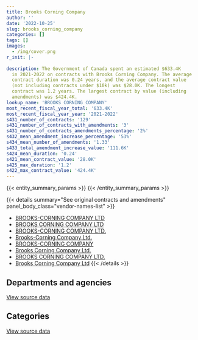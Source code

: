 ```yaml
---
title: Brooks Corning Company
author: ''
date: '2022-10-25'
slug: brooks_corning_company
categories: []
tags: []
images:
  - /img/cover.png
r_init: |-
  
description: The Government of Canada spent an estimated $633.4K
  in 2021-2022 on contracts with Brooks Corning Company. The average
  contract duration was 0.24 years, and the average contract value
  (not including contracts under $10k) was $28.0K. The longest
  contract was 1.2 years. The largest contract by value (including
  amendments) was $424.4K.
lookup_name: 'BROOKS CORNING COMPANY'
most_recent_fiscal_year_total: '633.4K'
most_recent_fiscal_year_year: '2021-2022'
s431_number_of_contracts: '129'
s431_number_of_contracts_with_amendments: '3'
s431_number_of_contracts_amendments_percentage: '2%'
s432_mean_amendment_increase_percentage: '53%'
s434_mean_number_of_amendments: '1.33'
s433_total_amendment_increase_value: '111.6K'
s424_mean_duration: '0.24'
s421_mean_contract_value: '28.0K'
s425_max_duration: '1.2'
s422_max_contract_value: '424.4K'
---
```


<script src="/rmarkdown-libs/htmlwidgets/htmlwidgets.js"></script>
<link href="/rmarkdown-libs/datatables-css/datatables-crosstalk.css" rel="stylesheet" />
<script src="/rmarkdown-libs/datatables-binding/datatables.js"></script>
<script src="/rmarkdown-libs/jquery/jquery-3.6.0.min.js"></script>
<link href="/rmarkdown-libs/dt-core-bootstrap/css/dataTables.bootstrap.min.css" rel="stylesheet" />
<link href="/rmarkdown-libs/dt-core-bootstrap/css/dataTables.bootstrap.extra.css" rel="stylesheet" />
<script src="/rmarkdown-libs/dt-core-bootstrap/js/jquery.dataTables.min.js"></script>
<script src="/rmarkdown-libs/dt-core-bootstrap/js/dataTables.bootstrap.min.js"></script>
<link href="/rmarkdown-libs/crosstalk/css/crosstalk.min.css" rel="stylesheet" />
<script src="/rmarkdown-libs/crosstalk/js/crosstalk.min.js"></script>
<script src="/rmarkdown-libs/htmlwidgets/htmlwidgets.js"></script>
<link href="/rmarkdown-libs/datatables-css/datatables-crosstalk.css" rel="stylesheet" />
<script src="/rmarkdown-libs/datatables-binding/datatables.js"></script>
<script src="/rmarkdown-libs/jquery/jquery-3.6.0.min.js"></script>
<link href="/rmarkdown-libs/dt-core-bootstrap/css/dataTables.bootstrap.min.css" rel="stylesheet" />
<link href="/rmarkdown-libs/dt-core-bootstrap/css/dataTables.bootstrap.extra.css" rel="stylesheet" />
<script src="/rmarkdown-libs/dt-core-bootstrap/js/jquery.dataTables.min.js"></script>
<script src="/rmarkdown-libs/dt-core-bootstrap/js/dataTables.bootstrap.min.js"></script>
<link href="/rmarkdown-libs/crosstalk/css/crosstalk.min.css" rel="stylesheet" />
<script src="/rmarkdown-libs/crosstalk/js/crosstalk.min.js"></script>

{{< entity_summary_params >}}
{{< /entity_summary_params >}}

{{< details summary="See original contracts and amendments" panel_body_class="vendor-names-list" >}}
- [BROOKS-CORNING COMPANY LTD](https://search.open.canada.ca/en/ct/?sort=contract_value_f%20desc&page=1&search_text=%22BROOKS-CORNING%20COMPANY%20LTD%22)
- [BROOKS CORNING COMPANY LTD](https://search.open.canada.ca/en/ct/?sort=contract_value_f%20desc&page=1&search_text=%22BROOKS%20CORNING%20COMPANY%20LTD%22)
- [BROOKS-CORNING COMPANY LTD.](https://search.open.canada.ca/en/ct/?sort=contract_value_f%20desc&page=1&search_text=%22BROOKS-CORNING%20COMPANY%20LTD.%22)
- [Brooks-Corning Company Ltd.](https://search.open.canada.ca/en/ct/?sort=contract_value_f%20desc&page=1&search_text=%22Brooks-Corning%20Company%20Ltd.%22)
- [BROOKS-CORNING COMPANY](https://search.open.canada.ca/en/ct/?sort=contract_value_f%20desc&page=1&search_text=%22BROOKS-CORNING%20COMPANY%22)
- [Brooks Corning Company Ltd.](https://search.open.canada.ca/en/ct/?sort=contract_value_f%20desc&page=1&search_text=%22Brooks%20Corning%20Company%20Ltd.%22)
- [BROOKS CORNING COMPANY LTD.](https://search.open.canada.ca/en/ct/?sort=contract_value_f%20desc&page=1&search_text=%22BROOKS%20CORNING%20COMPANY%20LTD.%22)
- [Brooks Corning Company Ltd](https://search.open.canada.ca/en/ct/?sort=contract_value_f%20desc&page=1&search_text=%22Brooks%20Corning%20Company%20Ltd%22)
{{< /details >}}

## Departments and agencies

<div id="htmlwidget-1" style="width:100%;height:auto;" class="datatables html-widget"></div>
<script type="application/json" data-for="htmlwidget-1">{"x":{"style":"bootstrap","filter":"none","vertical":false,"data":[["<a href=\"/departments/cbsa-asfc/\">Canada Border Services Agency<\/a>","<a href=\"/departments/dfo-mpo/\">Fisheries and Oceans Canada<\/a>","<a href=\"/departments/ec/\">Environment and Climate Change Canada<\/a>","<a href=\"/departments/hc-sc/\">Health Canada<\/a>","<a href=\"/departments/ic/\">Innovation, Science and Economic Development Canada<\/a>","<a href=\"/departments/osfi-bsif/\">Office of the Superintendent of Financial Institutions Canada<\/a>","<a href=\"/departments/ppsc-sppc/\">Public Prosecution Service of Canada<\/a>","<a href=\"/departments/pwgsc-tpsgc/\">Public Services and Procurement Canada<\/a>","<a href=\"/departments/tc/\">Transport Canada<\/a>"],[null,318074.3,null,10223.81,null,null,null,11394.82,null],[24495.7,383277.44,null,null,null,null,6766.57,526402.5,24806.25],[39460.67,482816.46,9096.02,null,null,null,31372.3,13983.03,null],[15171,399429.45,15431.23,36107.62,1883.48,11130.68,null,154267.03,null]],"container":"<table class=\"table table-striped table-hover row-border order-column display\">\n  <thead>\n    <tr>\n      <th>Department<\/th>\n      <th>2018-2019<\/th>\n      <th>2019-2020<\/th>\n      <th>2020-2021<\/th>\n      <th>2021-2022<\/th>\n    <\/tr>\n  <\/thead>\n<\/table>","options":{"order":[[4,"desc"]],"pageLength":10,"autoWidth":true,"columnDefs":[{"targets":1,"render":"function(data, type, row, meta) {\n    return type !== 'display' ? data : DTWidget.formatCurrency(data, \"$\", 2, 3, \",\", \".\", true, null);\n  }"},{"targets":2,"render":"function(data, type, row, meta) {\n    return type !== 'display' ? data : DTWidget.formatCurrency(data, \"$\", 2, 3, \",\", \".\", true, null);\n  }"},{"targets":3,"render":"function(data, type, row, meta) {\n    return type !== 'display' ? data : DTWidget.formatCurrency(data, \"$\", 2, 3, \",\", \".\", true, null);\n  }"},{"targets":4,"render":"function(data, type, row, meta) {\n    return type !== 'display' ? data : DTWidget.formatCurrency(data, \"$\", 2, 3, \",\", \".\", true, null);\n  }"},{"width":"16%","targets":[1,2,3,4]},{"className":"dt-right","targets":[1,2,3,4]}],"orderClasses":false}},"evals":["options.columnDefs.0.render","options.columnDefs.1.render","options.columnDefs.2.render","options.columnDefs.3.render"],"jsHooks":[]}</script>
<p class="text-right">
<a href="https://github.com/GoC-Spending/contracts-data/tree/main/data/out/vendors/brooks_corning_company/summary_by_fiscal_year_by_department.csv" class="source-data-link btn btn-link">View source data</a>
</p>

## Categories

<div id="htmlwidget-2" style="width:100%;height:auto;" class="datatables html-widget"></div>
<script type="application/json" data-for="htmlwidget-2">{"x":{"style":"bootstrap","filter":"none","vertical":false,"data":[["<a href=\"/categories/facilities_and_construction/\">Facilities and construction<\/a>","<a href=\"/categories/office_management/\">Office management<\/a>","<a href=\"/categories/professional_services/\">Professional services<\/a>","<a href=\"/categories/information_technology/\">Information technology<\/a>","<a href=\"/categories/industrial_products_and_services/\">Industrial products and services<\/a>"],[null,339692.93,null,null,null],[null,916446.51,null,24806.25,24495.7],[null,172876.94,403851.53,null,null],[12484.75,566730.37,11130.68,32813.82,10260.87]],"container":"<table class=\"table table-striped table-hover row-border order-column display\">\n  <thead>\n    <tr>\n      <th>Category<\/th>\n      <th>2018-2019<\/th>\n      <th>2019-2020<\/th>\n      <th>2020-2021<\/th>\n      <th>2021-2022<\/th>\n    <\/tr>\n  <\/thead>\n<\/table>","options":{"order":[[4,"desc"]],"dom":"t","pageLength":30,"autoWidth":true,"columnDefs":[{"targets":1,"render":"function(data, type, row, meta) {\n    return type !== 'display' ? data : DTWidget.formatCurrency(data, \"$\", 2, 3, \",\", \".\", true, null);\n  }"},{"targets":2,"render":"function(data, type, row, meta) {\n    return type !== 'display' ? data : DTWidget.formatCurrency(data, \"$\", 2, 3, \",\", \".\", true, null);\n  }"},{"targets":3,"render":"function(data, type, row, meta) {\n    return type !== 'display' ? data : DTWidget.formatCurrency(data, \"$\", 2, 3, \",\", \".\", true, null);\n  }"},{"targets":4,"render":"function(data, type, row, meta) {\n    return type !== 'display' ? data : DTWidget.formatCurrency(data, \"$\", 2, 3, \",\", \".\", true, null);\n  }"},{"width":"16%","targets":[1,2,3,4]},{"className":"dt-right","targets":[1,2,3,4]}],"orderClasses":false,"lengthMenu":[10,25,30,50,100]}},"evals":["options.columnDefs.0.render","options.columnDefs.1.render","options.columnDefs.2.render","options.columnDefs.3.render"],"jsHooks":[]}</script>
<p class="text-right">
<a href="https://github.com/GoC-Spending/contracts-data/tree/main/data/out/vendors/brooks_corning_company/summary_by_fiscal_year_by_category.csv" class="source-data-link btn btn-link">View source data</a>
</p>
